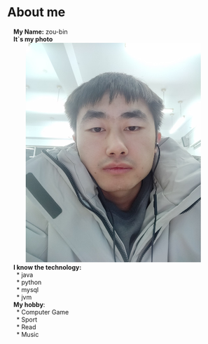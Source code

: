 # About me
&ensp;&ensp;**My Name:** zou-bin  
&ensp;&ensp;**It`s my photo**  
&ensp;&ensp;&ensp;&ensp;&ensp;&ensp;<img src="./img/me.jpg" width="400px" height="500px">  
&ensp;&ensp;**I know the technology:**  
&ensp;&ensp;&ensp;* java  
&ensp;&ensp;&ensp;* python  
&ensp;&ensp;&ensp;* mysql  
&ensp;&ensp;&ensp;* jvm  
&ensp;&ensp;**My hobby**:  
&ensp;&ensp;&ensp;* Computer Game  
&ensp;&ensp;&ensp;* Sport  
&ensp;&ensp;&ensp;* Read  
&ensp;&ensp;&ensp;* Music  
